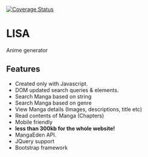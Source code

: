 
[![Coverage Status](https://img.shields.io/badge/Manga-19695%2B-green.svg)](#)

# LISA
Anime generator



## Features
- Created only with Javascript.
- DOM updated search queries & elements.
- Search Manga based on string
- Search Manga based on genre
- View Manga details (Images, descriptions, title etc)
- Read contents of Manga (Chapters)
- Mobile friendly
- <b>less than 300kb for the whole website!</b>
- MangaEden API.
- JQuery support
- Bootstrap framework

